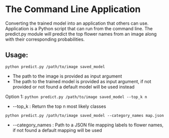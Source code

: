 # The Command Line Application
Converting the trained model into an application that others can use. Application is a Python script that can run from the command line. The predict.py module will predict the top flower names from an image along with their corresponding probabilities.

## Usage:
`python predict.py /path/to/image saved_model`
* The path to the image is provided as input argument
* The path to the trained model is provided as input argument, if not provided or not found a default model will be used instead

Option 1:
`python predict.py /path/to/image saved_model --top_k n`
* --top_k : Return the top n most likely classes

`python predict.py /path/to/image saved_model --category_names map.json`
* --category_names : Path to a JSON file mapping labels to flower names, if not found a default mapping will be used